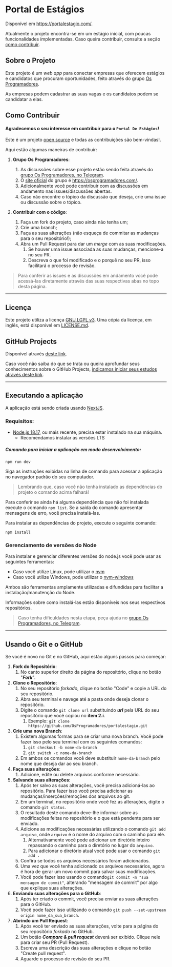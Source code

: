 # Portal de Estágios

Disponível em https://portalestagio.com/.

Atualmente o projeto encontra-se em um estágio inicial, com poucas funcionalidades implementadas.
Caso queira contribuir, consulte a seção [como contribuir](#como-contribuir).

## Sobre o Projeto

Este projeto é um _web app_ para conectar empresas que oferecem estágios e candidatos que procuram oportunidades, feito através do grupo [Os Programadores](https://osprogramadores.com). 

As empresas podem cadastrar as suas vagas e os candidatos podem se candidatar a elas.

## Como Contribuir

#### Agradecemos o seu interesse em contribuir para o `Portal De Estágios`! 
Este é um projeto [open source](https://pt.wikipedia.org/wiki/C%C3%B3digo_aberto) e todas as contribuições são bem-vindas!. 

Aqui estão algumas maneiras de contribuir:

1. **Grupo Os Programadores**: 
   1. As discussões sobre esse projeto estão sendo feita através do [grupo Os Programadores, no Telegram](https://t.me/osprogramadores). 
   2. O [site oficial](https://osprogramadores.com) do grupo é https://osprogramadores.com/.
   2. Adicionalmente você pode contribuir com as discussões em andamento nas issues/discussões abertas.
   3. Caso não encontre o tópico da discussão que deseja, crie uma issue ou discussão sobre o tópico.
   
2. **Contribuir com o código**: 
   1. Faça um fork do projeto, caso ainda não tenha um;
   2. Crie uma branch;
   3. Faça as suas alterações (não esqueça de commitar as mudanças para o seu repositório!);
   4. Abra um Pull Request para dar um _merge_ com as suas modificações. 
      1. Se houver uma issue associada as suas mudanças, mencione-a no seu PR.
      2. Descreva o que foi modificado e o porquê no seu PR, isso facilitará o processo de revisão.


> Para conferir as issues e as discussões em andamento você pode acessá-las diretamente através das suas respectivas abas no topo desta página.

---
## Licença

Este projeto utiliza a licença [GNU LGPL v3](https://www.gnu.org/licenses/lgpl-3.0.en.html). Uma cópia da licença, em inglês, está disponível em [LICENSE.md](LICENSE.md).

## GitHub Projects

Disponível através [deste link](https://github.com/orgs/OsProgramadores/projects/4).

Caso você não saiba do que se trata ou queira aprofundar seus conhecimentos sobre o GitHub Projects, [indicamos iniciar seus estudos através deste link](https://docs.github.com/pt/issues/planning-and-tracking-with-projects/learning-about-projects/about-projects).

--- 

## Executando a aplicação

A aplicação está sendo criada usando [NextJS](https://nextjs.org/).

### Requisitos:

* [Node.js 18.17](https://nodejs.org/en), ou mais recente, precisa estar instalado na sua máquina. 
  * Recomendamos instalar as versões LTS

##### Comando para iniciar a aplicação em modo desenvolvimento:

```shell
npm run dev
```
Siga as instruções exibidas na linha de comando para acessar a aplicação no navegador padrão do seu computador.

> Lembrando que, caso você não tenha instalado as dependências do projeto o comando acima falhará! 
 
Para conferir se ainda há alguma dependência que não foi instalada execute o comando `npm list`. 
Se a saída do comando apresentar mensagens de erro, você precisa instalá-las.

Para instalar as dependências do projeto, execute o seguinte comando:  
```shell
npm install
```

### Gerenciamento de versões do Node

Para instalar e gerenciar diferentes versões do node.js você pode usar as seguintes ferramentas:

- Caso você utilize Linux, pode utilizar o [nvm](https://github.com/nvm-sh/nvm)
- Caso você utilize Windows, pode utilizar o [nvm-windows](https://github.com/coreybutler/nvm-windows)

Ambos são ferramentas amplamente utilizadas e difundidas para facilitar a instalação/manutenção do Node.

Informações sobre como instalá-las estão disponíveis nos seus respectivos repositórios. 

> Caso tenha dificuldades nesta etapa, peça ajuda no [grupo Os Programadores, no Telegram](https://t.me/osprogramadores). 

--- 

## Usando o Git e o GitHub

Se você é novo no Git e no GitHub, aqui estão alguns passos para começar:

1. **Fork do Repositório**: 
   1. No canto superior direito da página do repositório, clique no botão "**_Fork_**".
1. **Clone o Repositório**: 
   1. No seu repositório _forkado_, clique no botão "Code" e copie a URL do seu repositório.
   1. Abra seu terminal e navege até a pasta onde deseja clonar o repositório.
   1. Digite o comando `git clone url` substituindo _**url**_ pela URL do seu repositório que você copiou no **item 2.i**. 
      1. Exemplo: 
`git clone https://github.com/OsProgramadores/portalestagio.git`
1. **Crie uma nova Branch**: 
   1. Existem algumas formas para se criar uma nova branch. Você pode fazer isso pelo seu terminal com os seguintes comandos:
      1. `git checkout -b nome-da-branch`
      1. `git switch -c nome-da-branch`
   1. Em ambos os comandos você deve substituir `nome-da-branch` pelo nome que deseja dar ao seu branch.
1. **Faça suas alterações**:
   1. Adicione, edite ou delete arquivos conforme necessário.
1. **Salvando suas alterações**:
   1. Após ter salvo as suas alterações, você precisa adicioná-las ao repositório. Para fazer isso você precisa adicionar as mudanças/inserções/remoções dos arquivos ao git.
   1. Em um terminal, no repositório onde você fez as alterações, digite o comando `git status`.
   1. O resultado deste comando deve-lhe informar sobre as modificações feitas no repositório e o que está pendente para ser enviado.
   1. Adicione as modificações necessárias utilizando o comando `git add arquivo`, onde  `arquivo` é o nome do arquivo com o caminho para ele.
      1. Alternativamente você pode adicionar um diretório inteiro repassando o caminho para o diretório no lugar do `arquivo`. 
      1. Para adicionar o diretório atual você pode usar o comando `git add .`
   1. Confira se todos os arquivos necessários foram adicionados.
   1. Uma vez que você tenha adicionado os arquivos necessários, agora é hora de gerar um novo commit para salvar suas modificações.
   1. Você pode fazer isso usando o comando`git commit -m "sua mensagem de commit"`, alterando "mensagem de commit" por algo que explique suas alterações.
1. **Enviando suas alterações para o GitHub**:
   1. Após ter criado o commit, você precisa enviar as suas alterações para o GitHub.
   1. Você pode fazer isso utilizando o comando `git push --set-upstream origin nome_da_sua_branch`.
1. **Abrindo um Pull Request**: 
   1. Após você ter enviado as suas alterações, volte para a página do seu repositório _forkado_ no GitHub.
   1. Um botão _**Compare & pull request**_ deverá ser exibido. Clique nele para criar seu PR (Pull Request).
   1. Escreva uma descrição das suas alterações e clique no botão "Create pull request".
   1. Aguarde o processo de revisão do seu PR.

